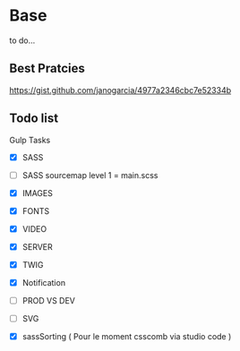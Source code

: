 # Base

to do...

## Best Pratcies

https://gist.github.com/janogarcia/4977a2346cbc7e52334b

## Todo list

Gulp Tasks

- [x] SASS

- [ ] SASS sourcemap level 1 = main.scss

- [x] IMAGES

- [x] FONTS

- [x] VIDEO

- [x] SERVER

- [x] TWIG

- [x] Notification

- [ ] PROD VS DEV

- [ ] SVG

- [x] sassSorting  ( Pour le moment csscomb via studio code )

      ​